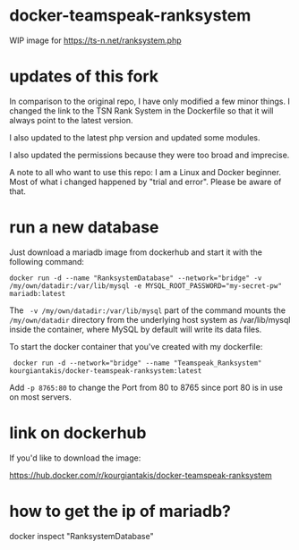 # docker-teamspeak-ranksystem
WIP image for https://ts-n.net/ranksystem.php

# updates of this fork

In comparison to the original repo, I have only modified a few minor things.
I changed the link to the TSN Rank System in the Dockerfile so that it will always point to the latest version.

I also updated to the latest php version and updated some modules.

I also updated the permissions because they were too broad and imprecise.

A note to all who want to use this repo:
I am a Linux and Docker beginner. Most of what i changed happened by "trial and error". Please be aware of that.

# run a new database

Just download a mariadb image from dockerhub and start it with the following command:

```docker run -d --name "RanksystemDatabase" --network="bridge" -v /my/own/datadir:/var/lib/mysql -e MYSQL_ROOT_PASSWORD="my-secret-pw" mariadb:latest``` 

The ``` -v /my/own/datadir:/var/lib/mysql```  part of the command mounts the ```/my/own/datadir``` directory from the underlying host system as /var/lib/mysql inside the container, where MySQL by default will write its data files.

To start the docker container that you've created with my dockerfile:

``` docker run -d --network="bridge" --name "Teamspeak_Ranksystem" kourgiantakis/docker-teamspeak-ranksystem:latest``` 

Add ```-p 8765:80```  to change the Port from 80 to 8765 since port 80 is in use on most servers.

# link on dockerhub

If you'd like to download the image:

https://hub.docker.com/r/kourgiantakis/docker-teamspeak-ranksystem

# how to get the ip of mariadb?
docker inspect "RanksystemDatabase"
